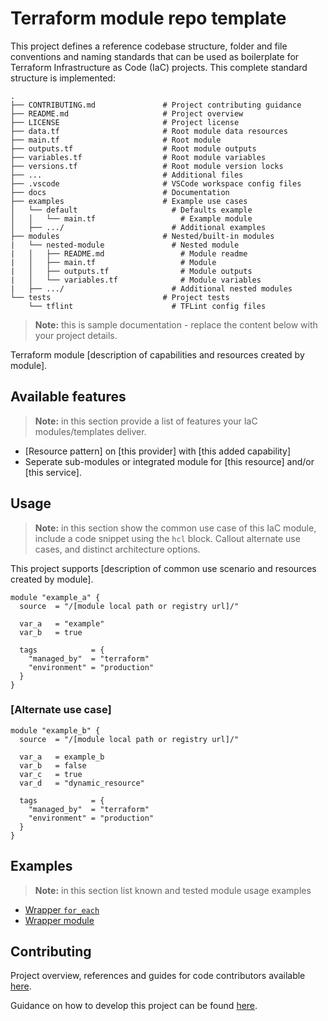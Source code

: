 # Terraform module repo template

This project defines a reference codebase structure, folder and file conventions and naming standards that can be used as boilerplate for Terraform Infrastructure as Code (IaC) projects. This complete standard structure is implemented:

    .
    ├── CONTRIBUTING.md               # Project contributing guidance
    ├── README.md                     # Project overview
    ├── LICENSE                       # Project license
    ├── data.tf                       # Root module data resources
    ├── main.tf                       # Root module
    ├── outputs.tf                    # Root module outputs
    ├── variables.tf                  # Root module variables
    ├── versions.tf                   # Root module version locks
    ├── ...                           # Additional files
    ├── .vscode                       # VSCode workspace config files
    ├── docs                          # Documentation
    ├── examples                      # Example use cases
    │   └── default                     # Defaults example
    │   │   └── main.tf                   # Example module
    │   ├── .../                        # Additional examples    
    ├── modules                       # Nested/built-in modules
    |   └── nested-module               # Nested module
    |   │   ├── README.md                 # Module readme
    |   │   ├── main.tf                   # Module
    |   │   ├── outputs.tf                # Module outputs
    |   │   └── variables.tf              # Module variables
    |   ├── .../                        # Additional nested modules 
    └── tests                         # Project tests
        └── tflint                      # TFLint config files

> **Note:** this is sample documentation - replace the content below with your project details. 

Terraform module [description of capabilities and resources created by module]. 

## Available features

> **Note:** in this section provide a list of features your IaC modules/templates deliver.

* [Resource pattern] on [this provider] with [this added capability]
* Seperate sub-modules or integrated module for [this resource] and/or [this service].

## Usage

> **Note:** in this section show the common use case of this IaC module, include a code snippet using the ```hcl``` block. Callout alternate use cases, and distinct architecture options.

This project supports [description of common use scenario and resources created by module].

```hcl
module "example_a" {
  source  = "/[module local path or registry url]/"

  var_a   = "example"
  var_b   = true

  tags            = {
    "managed_by"  = "terraform"
    "environment" = "production"
  }
}
```

### [Alternate use case]

```hcl
module "example_b" {
  source  = "/[module local path or registry url]/"

  var_a   = example_b
  var_b   = false
  var_c   = true
  var_d   = "dynamic_resource"

  tags            = {
    "managed_by"  = "terraform"
    "environment" = "production"
  }
}
```

## Examples

> **Note:** in this section list known and tested module usage examples

* [Wrapper `for_each`](./.examples/wrapper-for-each/)
* [Wrapper module](./modules/wrapper/.examples/default/)


## Contributing
Project overview, references and guides for code contributors available [here](CONTRIBUTING.md).

Guidance on how to develop this project can be found [here](docs/guide-development.md).